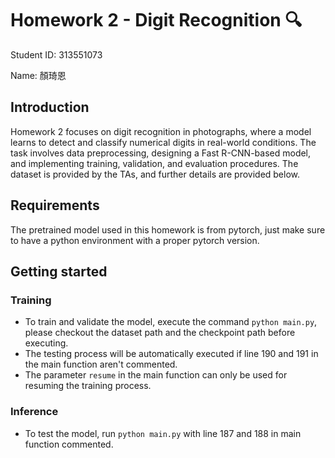 # Homework 2 - Digit Recognition 🔍

Student ID: 313551073

Name: 顏琦恩

## Introduction

Homework 2 focuses on digit recognition in photographs, where a model learns to detect and classify numerical digits in real-world conditions. The task involves data preprocessing, designing a Fast R-CNN-based model, and implementing training, validation, and evaluation procedures. The dataset is provided by the TAs, and further details are provided below.

## Requirements

The pretrained model used in this homework is from pytorch, just make sure to have a python environment with a proper pytorch version.

## Getting started

### Training

- To train and validate the model, execute the command `python main.py`, please checkout the dataset path and the checkpoint path before executing.
- The testing process will be automatically executed if line 190 and 191 in the main function aren't commented.
- The parameter `resume` in the main function can only be used for resuming the training process.

### Inference

- To test the model, run `python main.py` with line 187 and 188 in main function commented.